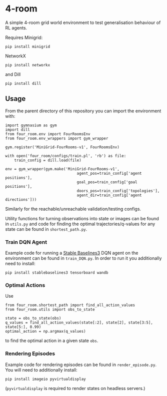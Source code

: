 # 4-room
A simple 4-room grid world environment to test generalisation behaviour of RL agents. 

Requires Minigrid:
```
pip install minigrid
```
NetworkX
```
pip install networkx
```
and Dill
```
pip install dill
```

## Usage
From the parent directory of this repository you can import the environment with:
```
import gymnasium as gym
import dill
from four_room.env import FourRoomsEnv
from four_room.env_wrappers import gym_wrapper

gym.register('MiniGrid-FourRooms-v1', FourRoomsEnv)

with open('four_room/configs/train.pl', 'rb') as file:
    train_config = dill.load(file)

env = gym_wrapper(gym.make('MiniGrid-FourRooms-v1', 
                                agent_pos=train_config['agent positions'], 
                                goal_pos=train_config['goal positions'], 
                                doors_pos=train_config['topologies'], 
                                agent_dir=train_config['agent directions']))
```
Similarly for the reachable/unreachable validation/testing configs.

Utility functions for turning observations into state or images can be found in ```utils.py``` and code for finding the optimal trajectories/q-values for any state can be found in ```shortest_path.py```.

### Train DQN Agent
Example code for running a [Stable Baselines3](https://stable-baselines3.readthedocs.io/en/master/) DQN agent on the environment can be found in ```train_DQN.py```. In order to run it you additionally need to install:
```
pip install stablebaselines3 tensorboard wandb
```

### Optimal Actions
Use
```
from four_room.shortest_path import find_all_action_values
from four_room.utils import obs_to_state

state = obs_to_state(obs)
q_values = find_all_action_values(state[:2], state[2], state[3:5], state[5:], 0.99)
optimal_action = np.argmax(q_values)
```
to find the optimal action in a given state ```obs```.

### Rendering Episodes
Example code for rendering episodes can be found in ```render_episode.py```. You will need to additionally install:
```
pip install imageio pyvirtualdisplay
```
(```pyvirtualdisplay``` is required to render states on headless servers.) 
